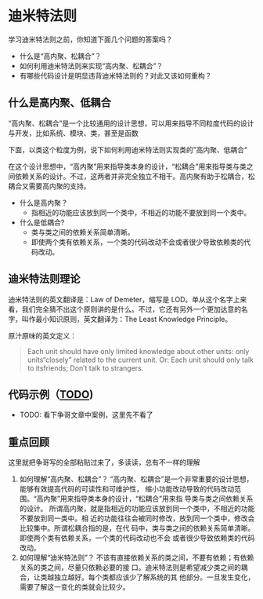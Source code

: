 # 迪米特法则

学习迪米特法则之前，你知道下面几个问题的答案吗？

- 什么是“高内聚、松耦合”？
- 如何利用迪米特法则来实现“高内聚、松耦合”？
- 有哪些代码设计是明显违背迪米特法则的？对此又该如何重构？



## 什么是高内聚、低耦合

 

“高内聚、松耦合”是一个比较通用的设计思想，可以用来指导不同粒度代码的设计与开发，比如系统、模块、类，甚至是函数

下面，以类这个粒度为例，说下如何利用迪米特法则实现类的”高内聚、低耦合“

在这个设计思想中，“高内聚”用来指导类本身的设计，“松耦合”用来指导类与类之间依赖关系的设计。不过，这两者并非完全独立不相干。高内聚有助于松耦合，松耦合又需要高内聚的支持。



- 什么是高内聚？
  - 指相近的功能应该放到同一个类中，不相近的功能不要放到同一个类中。
- 什么是低耦合?
  - 类与类之间的依赖关系简单清晰。
  - 即使两个类有依赖关系，一个类的代码改动不会或者很少导致依赖类的代码改动。



## 迪米特法则理论



迪米特法则的英文翻译是：Law of Demeter，缩写是 LOD。单从这个名字上来看，我们完全猜不出这个原则讲的是什么。不过，它还有另外一个更加达意的名字，叫作最小知识原则，英文翻译为：The Least Knowledge Principle。

原汁原味的英文定义：

> Each unit should have only limited knowledge about other units: only units“closely” related to the current unit. Or: Each unit should only talk to itsfriends; Don’t talk to strangers.







## 代码示例（<u>TODO</u>)



- TODO: 看下争哥文章中案例，这里先不看了





## 重点回顾

这里就把争哥写的全部粘贴过来了，多读读，总有不一样的理解



1. 如何理解“高内聚、松耦合”？
“高内聚、松耦合”是一个非常重要的设计思想，能够有效提高代码的可读性和可维护性，
缩小功能改动导致的代码改动范围。“高内聚”用来指导类本身的设计，“松耦合”用来指
导类与类之间依赖关系的设计。
所谓高内聚，就是指相近的功能应该放到同一个类中，不相近的功能不要放到同一类中。相
近的功能往往会被同时修改，放到同一个类中，修改会比较集中。所谓松耦合指的是，在代
码中，类与类之间的依赖关系简单清晰。即使两个类有依赖关系，一个类的代码改动也不会
或者很少导致依赖类的代码改动。
2. 如何理解“迪米特法则”？
不该有直接依赖关系的类之间，不要有依赖；有依赖关系的类之间，尽量只依赖必要的接
口。迪米特法则是希望减少类之间的耦合，让类越独立越好。每个类都应该少了解系统的其
他部分。一旦发生变化，需要了解这一变化的类就会比较少。